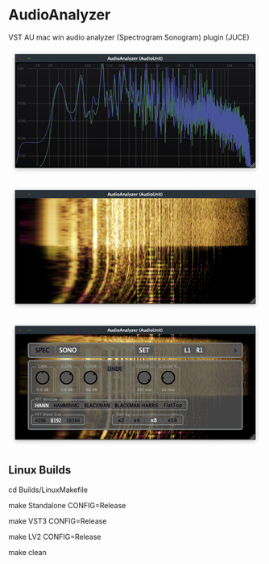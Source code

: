 # AudioAnalyzer
VST AU mac win audio analyzer (Spectrogram Sonogram) plugin (JUCE)


![screenshot1](spectrogram.png  "Spectrogram")


![screenshot2](sonogram.png  "Sonogram")


![screenshot3](options.png  "Options")



## Linux Builds

cd Builds/LinuxMakefile

make Standalone CONFIG=Release

make VST3 CONFIG=Release

make LV2 CONFIG=Release

make clean

